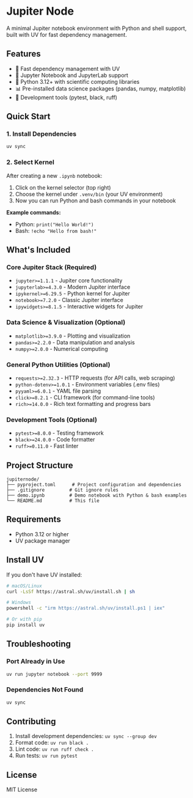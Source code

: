 # Jupiter Node

A minimal Jupiter notebook environment with Python and shell support, built with UV for fast dependency management.

## Features

- 🚀 Fast dependency management with UV
- 📓 Jupyter Notebook and JupyterLab support
- 🐍 Python 3.12+ with scientific computing libraries
- 📊 Pre-installed data science packages (pandas, numpy, matplotlib)
- 🔧 Development tools (pytest, black, ruff)

## Quick Start

### 1. Install Dependencies

```bash
uv sync
```

### 2. Select Kernel

After creating a new `.ipynb` notebook:
1. Click on the kernel selector (top right)
2. Choose the kernel under `.venv/bin` (your UV environment)
3. Now you can run Python and bash commands in your notebook

**Example commands:**
- Python: `print("Hello World!")`
- Bash: `!echo "Hello from bash!"`

## What's Included

### Core Jupiter Stack (Required)
- `jupyter>=1.1.1` - Jupiter core functionality
- `jupyterlab>=4.3.0` - Modern Jupiter interface
- `ipykernel>=6.29.5` - Python kernel for Jupiter
- `notebook>=7.2.0` - Classic Jupiter interface
- `ipywidgets>=8.1.5` - Interactive widgets for Jupiter

### Data Science & Visualization (Optional)
- `matplotlib>=3.9.0` - Plotting and visualization
- `pandas>=2.2.0` - Data manipulation and analysis
- `numpy>=2.0.0` - Numerical computing

### General Python Utilities (Optional)
- `requests>=2.32.3` - HTTP requests (for API calls, web scraping)
- `python-dotenv>=1.0.1` - Environment variables (.env files)
- `pyyaml>=6.0.1` - YAML file parsing
- `click>=8.2.1` - CLI framework (for command-line tools)
- `rich>=14.0.0` - Rich text formatting and progress bars

### Development Tools (Optional)
- `pytest>=8.0.0` - Testing framework
- `black>=24.0.0` - Code formatter
- `ruff>=0.11.0` - Fast linter

## Project Structure

```
jupiternode/
├── pyproject.toml      # Project configuration and dependencies
├── .gitignore         # Git ignore rules
├── demo.ipynb         # Demo notebook with Python & bash examples
└── README.md          # This file
```

## Requirements

- Python 3.12 or higher
- UV package manager

## Install UV

If you don't have UV installed:

```bash
# macOS/Linux
curl -LsSf https://astral.sh/uv/install.sh | sh

# Windows
powershell -c "irm https://astral.sh/uv/install.ps1 | iex"

# Or with pip
pip install uv
```

## Troubleshooting

### Port Already in Use
```bash
uv run jupyter notebook --port 9999
```

### Dependencies Not Found
```bash
uv sync
```

## Contributing

1. Install development dependencies: `uv sync --group dev`
2. Format code: `uv run black .`
3. Lint code: `uv run ruff check .`
4. Run tests: `uv run pytest`

## License

MIT License

